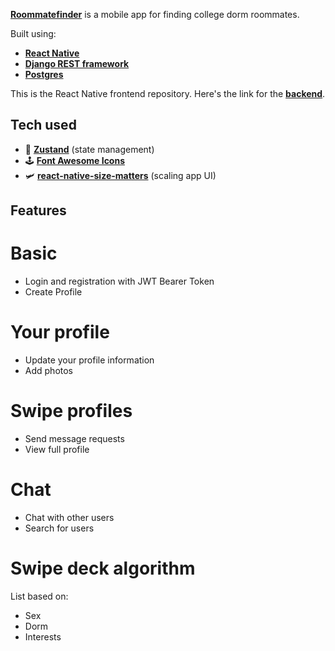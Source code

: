 [**Roommatefinder**](https://github.com/gabekutner/roommatefinder-mobile) is a mobile app for finding college dorm roommates.

Built using: 
- [**React Native**](https://reactnative.dev)
- [**Django REST framework**](https://www.django-rest-framework.org/)
- [**Postgres**](https://www.postgresql.org/)

This is the React Native frontend repository. Here's the link for the [**backend**](https://github.com/gabekutner/roommatefinder-backend).

##  Tech used
- 🐻 [**Zustand**](https://github.com/pmndrs/zustand) (state management)
- 🕹️ [**Font Awesome Icons**](https://fontawesome.com/)
- 🛩️ [**react-native-size-matters**](https://github.com/nirsky/react-native-size-matters) (scaling app UI)

## Features
# Basic
- Login and registration with JWT Bearer Token
- Create Profile
# Your profile
- Update your profile information
- Add photos
# Swipe profiles
- Send message requests
- View full profile
# Chat
- Chat with other users
- Search for users
# Swipe deck algorithm
List based on:
- Sex
- Dorm
- Interests






